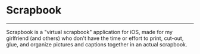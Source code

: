 # Scrapbook

-------

Scrapbook is a "virtual scrapbook" application for iOS, made for my girlfriend (and others)
who don't have the time or effort to print, cut-out, glue, and organize pictures and captions together
in an actual scrapbook.

